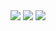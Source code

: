 <div align="center">
  <img src="https://capsule-render.vercel.app/api?type=slice&color=gradient&height=160&section=header&text=Hi!%20I'm%20Joody!&fontAlign=50&fontAlignY=70&fontSize=90&fontColor=000000" />
  <img src="https://github-readme-stats.vercel.app/api?username=Joody20&show_icons=true&theme=rose" />
  <img src="https://github-readme-stats.vercel.app/api/top-langs/?username=Joody20&layout=donut" />
</div>
